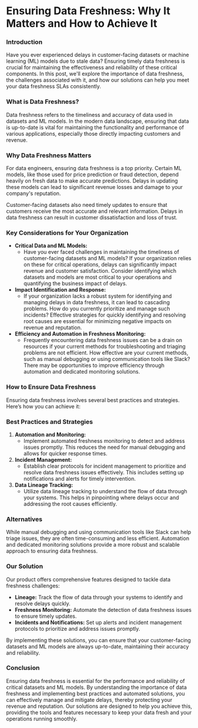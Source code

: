 # Ensuring Data Freshness: Why It Matters and How to Achieve It

### Introduction

Have you ever experienced delays in customer-facing datasets or machine learning (ML) models due to stale data? Ensuring timely data freshness is crucial for maintaining the effectiveness and reliability of these critical components. In this post, we'll explore the importance of data freshness, the challenges associated with it, and how our solutions can help you meet your data freshness SLAs consistently.

### What is Data Freshness?

Data freshness refers to the timeliness and accuracy of data used in datasets and ML models. In the modern data landscape, ensuring that data is up-to-date is vital for maintaining the functionality and performance of various applications, especially those directly impacting customers and revenue.

### Why Data Freshness Matters

For data engineers, ensuring data freshness is a top priority. Certain ML models, like those used for price prediction or fraud detection, depend heavily on fresh data to make accurate predictions. Delays in updating these models can lead to significant revenue losses and damage to your company's reputation.

Customer-facing datasets also need timely updates to ensure that customers receive the most accurate and relevant information. Delays in data freshness can result in customer dissatisfaction and loss of trust.

### Key Considerations for Your Organization

- **Critical Data and ML Models:**
    - Have you ever faced challenges in maintaining the timeliness of customer-facing datasets and ML models? If your organization relies on these for critical operations, delays can significantly impact revenue and customer satisfaction. Consider identifying which datasets and models are most critical to your operations and quantifying the business impact of delays.
- **Impact Identification and Response:**
    - If your organization lacks a robust system for identifying and managing delays in data freshness, it can lead to cascading problems. How do you currently prioritize and manage such incidents? Effective strategies for quickly identifying and resolving root causes are essential for minimizing negative impacts on revenue and reputation.
- **Efficiency and Automation in Freshness Monitoring:**
    - Frequently encountering data freshness issues can be a drain on resources if your current methods for troubleshooting and triaging problems are not efficient. How effective are your current methods, such as manual debugging or using communication tools like Slack? There may be opportunities to improve efficiency through automation and dedicated monitoring solutions.

### How to Ensure Data Freshness

Ensuring data freshness involves several best practices and strategies. Here’s how you can achieve it:

### Best Practices and Strategies

1. **Automation and Monitoring:**
    - Implement automated freshness monitoring to detect and address issues promptly. This reduces the need for manual debugging and allows for quicker response times.
2. **Incident Management:**
    - Establish clear protocols for incident management to prioritize and resolve data freshness issues effectively. This includes setting up notifications and alerts for timely intervention.
3. **Data Lineage Tracking:**
    - Utilize data lineage tracking to understand the flow of data through your systems. This helps in pinpointing where delays occur and addressing the root causes efficiently.

### Alternatives

While manual debugging and using communication tools like Slack can help triage issues, they are often time-consuming and less efficient. Automation and dedicated monitoring solutions provide a more robust and scalable approach to ensuring data freshness.

### Our Solution

Our product offers comprehensive features designed to tackle data freshness challenges:

- **Lineage:** Track the flow of data through your systems to identify and resolve delays quickly.
- **Freshness Monitoring:** Automate the detection of data freshness issues to ensure timely updates.
- **Incidents and Notifications:** Set up alerts and incident management protocols to prioritize and address issues promptly.

By implementing these solutions, you can ensure that your customer-facing datasets and ML models are always up-to-date, maintaining their accuracy and reliability.

### Conclusion

Ensuring data freshness is essential for the performance and reliability of critical datasets and ML models. By understanding the importance of data freshness and implementing best practices and automated solutions, you can effectively manage and mitigate delays, thereby protecting your revenue and reputation. Our solutions are designed to help you achieve this, providing the tools and features necessary to keep your data fresh and your operations running smoothly.